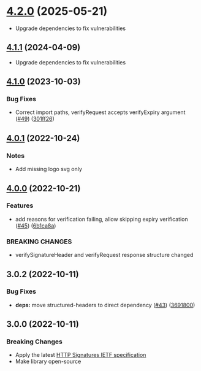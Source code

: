 # [4.2.0](https://github.com/mattrglobal/http-signatures/compare/v4.1.0...v4.2.0) (2025-05-21)

* Upgrade dependencies to fix vulnerabilities


## [4.1.1](https://github.com/mattrglobal/http-signatures/compare/v4.1.0...v4.1.1) (2024-04-09)

* Upgrade dependencies to fix vulnerabilities


## [4.1.0](https://github.com/mattrglobal/http-signatures/compare/v4.0.1...v4.1.0) (2023-10-03)


### Bug Fixes

* Correct import paths, verifyRequest accepts verifyExpiry argument ([#49](https://github.com/mattrglobal/http-signatures/issues/49)) ([301ff26](https://github.com/mattrglobal/http-signatures/commit/301ff269bfcab22916a42ab1f268ac4fe613f2fa))



## [4.0.1](https://github.com/mattrglobal/http-signatures/compare/v4.0.0...v4.0.1) (2022-10-24)

### Notes

* Add missing logo svg only

## [4.0.0](https://github.com/mattrglobal/http-signatures/compare/v3.0.2...v4.0.0) (2022-10-21)


### Features

* add reasons for verification failing, allow skipping expiry verification ([#45](https://github.com/mattrglobal/http-signatures/issues/45)) ([6b1ca8a](https://github.com/mattrglobal/http-signatures/commit/6b1ca8aead8992080a573c26005b0601976c3517))


### BREAKING CHANGES

* verifySignatureHeader and verifyRequest response structure changed


## 3.0.2 (2022-10-11)


### Bug Fixes

* **deps:** move structured-headers to direct dependency ([#43](https://github.com/mattrglobal/http-signatures/issues/43)) ([3691800](https://github.com/mattrglobal/http-signatures/commit/36918009892d4982d0a292bb80921cdec95760a4))



## 3.0.0 (2022-10-11)

### Breaking Changes

* Apply the latest [HTTP Signatures IETF specification](https://www.ietf.org/archive/id/draft-ietf-httpbis-message-signatures-13.html)
* Make library open-source
